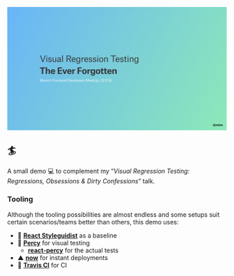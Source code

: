![](./static/header.png)

## 🏄‍

A small demo 💻 to complement my “*Visual Regression Testing: Regressions, Obsessions & Dirty Confessions*” talk.

### Tooling

Although the tooling possibilities are almost endless and some setups suit certain scenarios/teams better than others, this demo uses:

- 🐙 [**React Styleguidist**](https://github.com/styleguidist/react-styleguidist) as a baseline
- 🦔 [**Percy**](http://percy.io/) for visual testing
	- [**react-percy**](https://github.com/percy/react-percy) for the actual tests
- ▲ [**now**](https://zeit.co/now) for instant deployments
- 👷‍ [**Travis CI**](https://travis-ci.org/) for CI
